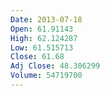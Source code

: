 ```yaml
---
Date: 2013-07-18
Open: 61.91143
High: 62.124287
Low: 61.515713
Close: 61.68
Adj Close: 48.386299
Volume: 54719700
---
```

